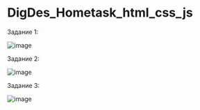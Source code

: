 # DigDes_Hometask_html_css_js

Задание 1:

![image](https://user-images.githubusercontent.com/67205781/205656360-876f8332-428c-4179-a026-2124878e269e.png)


Задание 2:

![image](https://user-images.githubusercontent.com/67205781/205656539-0d6634bb-2272-4051-b895-a4fb42cdfee3.png)


Задание 3:

![image](https://user-images.githubusercontent.com/67205781/205656701-ab818395-e7ca-490b-ba8d-81c4d4e7e037.png)
